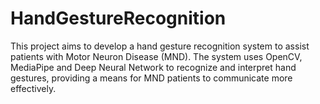 # HandGestureRecognition
This project aims to develop a hand gesture recognition system to assist patients with Motor Neuron Disease (MND). The system uses OpenCV, MediaPipe and Deep Neural Network to recognize and interpret hand gestures, providing a means for MND patients to communicate more effectively.
